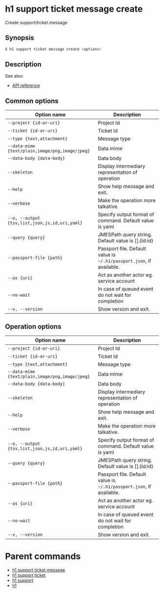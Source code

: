 
# h1 support ticket message create

Create support/ticket.message

## Synopsis

```bash
$ h1 support ticket message create <options>
```

## Description

See also:

* [API reference](https://api.hyperone.com/v2/docs#operation/support_project_ticket_message_create)

## Common options

| Option name                                         | Description                                                              |
| --------------------------------------------------- | ------------------------------------------------------------------------ |
| ```--project {id-or-uri}```                         | Project Id                                                               |
| ```--ticket {id-or-uri}```                          | Ticket Id                                                                |
| ```--type {text,attachment}```                      | Message type                                                             |
| ```--data-mime {text/plain,image/png,image/jpeg}``` | Data mime                                                                |
| ```--data-body {data-body}```                       | Data body                                                                |
| ```--skeleton```                                    | Display intermediary representation of operation                         |
| ```--help```                                        | Show help message and exit.                                              |
| ```--verbose```                                     | Make the operation more talkative.                                       |
| ```--o, --output {tsv,list,json,js,id,uri,yaml}```  | Specify output format of command. Default value is yaml                  |
| ```--query {query}```                               | JMESPath query string. Default value is [].\{id:id\}                     |
| ```--passport-file {path}```                        | Passport file. Default value is ```~/.h1/passport.json```, if available. |
| ```--as {uri}```                                    | Act as another actor eg. service account                                 |
| ```--no-wait```                                     | In case of queued event do not wait for completion                       |
| ```--v, --version```                                | Show version and exit.                                                   |

## Operation options

| Option name                                         | Description                                                              |
| --------------------------------------------------- | ------------------------------------------------------------------------ |
| ```--project {id-or-uri}```                         | Project Id                                                               |
| ```--ticket {id-or-uri}```                          | Ticket Id                                                                |
| ```--type {text,attachment}```                      | Message type                                                             |
| ```--data-mime {text/plain,image/png,image/jpeg}``` | Data mime                                                                |
| ```--data-body {data-body}```                       | Data body                                                                |
| ```--skeleton```                                    | Display intermediary representation of operation                         |
| ```--help```                                        | Show help message and exit.                                              |
| ```--verbose```                                     | Make the operation more talkative.                                       |
| ```--o, --output {tsv,list,json,js,id,uri,yaml}```  | Specify output format of command. Default value is yaml                  |
| ```--query {query}```                               | JMESPath query string. Default value is [].\{id:id\}                     |
| ```--passport-file {path}```                        | Passport file. Default value is ```~/.h1/passport.json```, if available. |
| ```--as {uri}```                                    | Act as another actor eg. service account                                 |
| ```--no-wait```                                     | In case of queued event do not wait for completion                       |
| ```--v, --version```                                | Show version and exit.                                                   |

# Parent commands

* [h1 support ticket message](./../README.md)
* [h1 support ticket](./../../README.md)
* [h1 support](./../../../README.md)
* [h1](./../../../../README.md)
